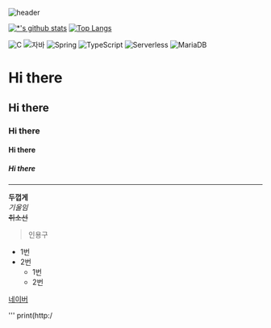![header](https://capsule-render.vercel.app/api?type=wave&color=auto&height=300&section=header&text=깃허브%20특강&fontSize=90)

[![*'s github stats](https://github-readme-stats.vercel.app/api?username=sangyoonq)](https://github.com/sangyoonq)
[![Top Langs](https://github-readme-stats.vercel.app/api/top-langs/?username=sangyoonq)](https://github.com/sangyoonq/github-readme-stats)

![C](https://img.shields.io/badge/-C-123456?style=flat-square&logo=C&logoColor=black)
![자바](https://img.shields.io/badge/-자바-007396?style=flat&logo=Java&logoColor=ffffff)
![Spring](https://img.shields.io/badge/-Spring-6DB33F?style=for-the-badge&logo=Spring&logoColor=white)
![TypeScript](https://img.shields.io/badge/-TypeScript-3178C6?style=flat-square&logo=TypeScript&logoColor=white)
![Serverless](https://img.shields.io/badge/-Serverless-FD5750?style=flat-square&logo=Serverless&logoColor=magenta)
![MariaDB](https://img.shields.io/badge/-MariaDB-1F305F?style=flat-square&logo=mariadb&logoColor=white)
​

# Hi there
## Hi there
### Hi there
#### Hi there
##### Hi there
---

**두껍게**  <br>
*기울임* <br>
~~취소선~~ <br>

> 인용구
* 1번
* 2번
  - 1번
  - 2번
 
[네이버](http://www.naver.com)

'''
print(http:/
